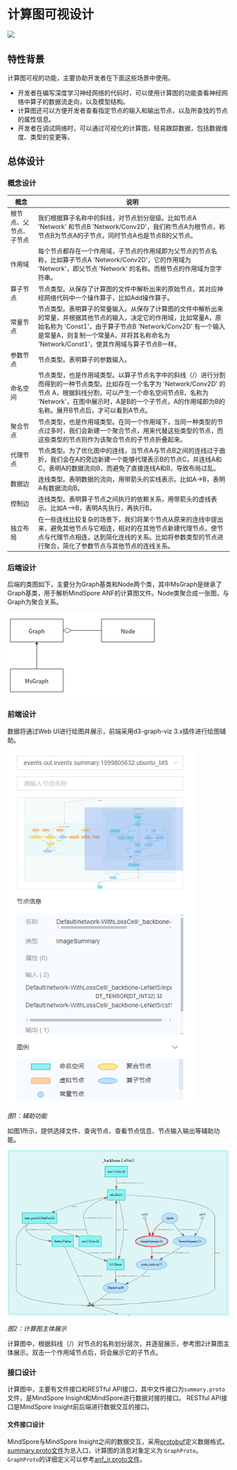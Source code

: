 # 计算图可视设计

<a href="https://gitee.com/mindspore/docs/blob/r2.0/docs/mindinsight/docs/source_zh_cn/graph_visual_design.md" target="_blank"><img src="https://mindspore-website.obs.cn-north-4.myhuaweicloud.com/website-images/r2.0/resource/_static/logo_source.png"></a>

## 特性背景

计算图可视的功能，主要协助开发者在下面这些场景中使用。

- 开发者在编写深度学习神经网络的代码时，可以使用计算图的功能查看神经网络中算子的数据流走向，以及模型结构。
- 计算图还可以方便开发者查看指定节点的输入和输出节点，以及所查找的节点的属性信息。
- 开发者在调试网络时，可以通过可视化的计算图，轻易跟踪数据，包括数据维度、类型的变更等。

## 总体设计

### 概念设计

 |概念|说明|
 |--|--|
 |根节点、父节点、子节点|我们根据算子名称中的斜线，对节点划分层级。比如节点A 'Network' 和节点B 'Network/Conv2D'，我们称节点A为根节点，称节点B为节点A的子节点，同时节点A也是节点B的父节点。|
 |作用域|每个节点都存在一个作用域，子节点的作用域即为父节点的节点名称，比如算子节点A 'Network/Conv2D'，它的作用域为 'Network'，即父节点 'Network' 的名称。而根节点的作用域为空字符串。|
 |算子节点|节点类型。从保存了计算图的文件中解析出来的原始节点，其对应神经网络代码中一个操作算子，比如Add操作算子。|
 |常量节点|节点类型。表明算子的常量输入。从保存了计算图的文件中解析出来的常量，并根据其他节点的输入，决定它的作用域，比如常量A，原始名称为 'Const1'，由于算子节点B 'Network/Conv2D' 有一个输入是常量A，则复制一个常量A，并将其名称命名为 'Network/Const1'，使其作用域与算子节点B一样。|
 |参数节点|节点类型。表明算子的参数输入。|
 |命名空间|节点类型，也是作用域类型。以算子节点名字中的斜线（/）进行分割而得到的一种节点类型。比如存在一个名字为 'Network/Conv2D' 的节点 A，根据斜线分割，可以产生一个命名空间节点B，名称为 'Network'，在图中展示时，A是B的一个子节点，A的作用域即为B的名称。展开B节点后，才可以看到A节点。|
 |聚合节点|节点类型，也是作用域类型。在同一个作用域下，当同一种类型的节点过多时，我们会新建一个聚合节点，用来代替这些类型的节点，而这些类型的节点则作为该聚合节点的子节点折叠起来。|
 |代理节点|节点类型。为了优化图中的连线，当节点A与节点B之间的连线过于曲折，我们会在A的旁边新建一个能够代理表示B的节点C，并连线A和C，表明A的数据流向B，而避免了直接连线A和B，导致布局过乱。|
 |数据边|连线类型。表明数据的流向，用带箭头的实线表示。比如A->B，表明A有数据流向B。|
 |控制边|连线类型。表明算子节点之间执行的依赖关系，用带箭头的虚线表示。比如A-->B，表明A先执行，再执行B。|
 |独立布局|在一些连线比较复杂的场景下，我们将某个节点从原来的连线中提出来，避免其他节点与它相连，相对的在其他节点新建代理节点，使节点与代理节点相连，达到简化连线的关系。比如将参数类型的节点进行聚合，简化了参数节点与其他节点的连线关系。|

### 后端设计

后端的类图如下，主要分为Graph基类和Node两个类，其中MsGraph是继承了Graph基类，用于解析MindSpore ANF的计算图文件。Node类聚合成一张图，与Graph为聚合关系。

![类图设计](./images/graph_visual_class_design.png)

### 前端设计

数据将通过Web UI进行绘图并展示，前端采用d3-graph-viz 3.x插件进行绘图辅助。

![输入图片说明](./images/graph_visual_right_side.png)

*图1：辅助功能*

如图1所示，提供选择文件、查询节点、查看节点信息、节点输入输出等辅助功能。

![计算图主体展示](./images/graph_visual_main.png)

*图2：计算图主体展示*

计算图中，根据斜线（/）对节点的名称划分层次，并逐层展示，参考图2计算图主体展示。双击一个作用域节点后，将会展示它的子节点。

### 接口设计

计算图中，主要有文件接口和RESTful API接口，其中文件接口为`summary.proto`文件，是MindSpore Insight和MindSpore进行数据对接的接口。
RESTful API接口是MindSpore Insight前后端进行数据交互的接口。

#### 文件接口设计

MindSpore与MindSpore Insight之间的数据交互，采用[protobuf](https://developers.google.cn/protocol-buffers/docs/pythontutorial?hl=zh-cn)定义数据格式。
[summary.proto文件](https://gitee.com/mindspore/mindinsight/blob/r2.0/mindinsight/datavisual/proto_files/mindinsight_summary.proto)为总入口，计算图的消息对象定义为 `GraphProto`。`GraphProto`的详细定义可以参考[anf_ir.proto文件](https://gitee.com/mindspore/mindinsight/blob/r2.0/mindinsight/datavisual/proto_files/mindinsight_anf_ir.proto)。
